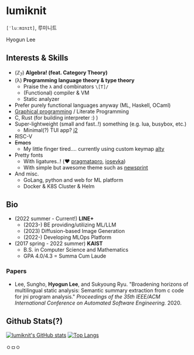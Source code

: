 # lumiknit

`[ˈluːmɪnɪt]`, 루미니트

Hyogun Lee

## Interests & Skills

- (ℤ<sub>7</sub>) **Algebra! (feat. Category Theory)**
- (λ) **Programming language theory & type theory**
  - Praise the `λ` and combinators `\[T]/`
  - (Functional) compiler & VM
  - Static analyzer
- Prefer purely functional languages anyway (ML, Haskell, OCaml)
- [Graphical programming](https://github.com/lumiknit/kitl) / Literate Programming
- C, Rust (for building interpreter :) )
- Super-lightweight (small and fast..!) something (e.g. lua, busybox, etc.)
  - Minimal(?) TUI app? [j2](https://github.com/lumiknit/j2)
- RISC-V
- ~~Emacs~~
  - My little finger tired.... currently using custom keymap [alty](https://github.com/lumiknit/alty-key-map)
- Pretty fonts
  - With ligatures..! (❤️ [pragmatapro](https://github.com/lumiknit/emacs-pragmatapro-ligatures), [iosevka](https://github.com/lumiknit/iosevka-lumi))
  - With simple but awesome theme such as [newsprint](https://github.com/lumiknit/vscode-newsprint-theme)
- And misc.
  - GoLang, python and web for ML platform
  - Docker & K8S Cluster & Helm

## Bio

- (2022 summer - Current!) **LINE+**
  - (2023-) BE providing/utilizing ML/LLM
  - (2023) Diffusion-based Image Generation
  - (2022-) Developing MLOps Platform
- (2017 spring - 2022 summer) **KAIST**
  - B.S. in Computer Science and Mathematics
  - GPA 4.0/4.3 = Summa Cum Laude
  
### Papers

- Lee, Sungho, **Hyogun Lee**, and Sukyoung Ryu. "Broadening horizons of multilingual static analysis: Semantic summary extraction from c code for jni program analysis." *Proceedings of the 35th IEEE/ACM International Conference on Automated Software Engineering.* 2020.

## Github Stats(?)

[![lumiknit's GitHub stats](https://github-readme-stats.vercel.app/api?username=lumiknit&count_private=true&show_icons=true)](https://github.com/anuraghazra/github-readme-stats)
[![Top Langs](https://github-readme-stats.vercel.app/api/top-langs/?username=lumiknit&hide=jupyter%20notebook,tex,makefile,markdown&langs_count=8&layout=compact)](https://github.com/anuraghazra/github-readme-stats)

ㅇㅁㅇ
